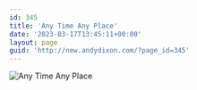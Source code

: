 ```yaml
---
id: 345
title: 'Any Time Any Place'
date: '2023-03-17T13:45:11+00:00'
layout: page
guid: 'http://new.andydixon.com/?page_id=345'
---
```


![Any Time Any Place](https://i0.wp.com/assets.g8x2.ldn.idrivee2-23.com/posters/Any%20Time%20Any%20Place%2001.jpg?w=1200&ssl=1 "Any Time Any Place")